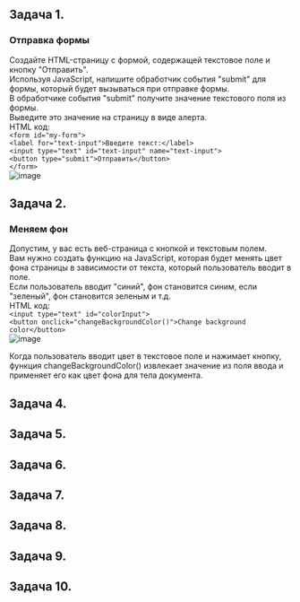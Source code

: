 ## Задача 1.   
### Отправка формы  

Создайте HTML-страницу с формой, содержащей текстовое поле и кнопку "Отправить".  
Используя JavaScript, напишите обработчик события "submit" для формы, который будет вызываться при отправке формы.  
В обработчике события "submit" получите значение текстового поля из формы.  
Выведите это значение на страницу в виде алерта.  
HTML код:  
 `<form id="my-form">`  
		`<label for="text-input">Введите текст:</label>`  
		`<input type="text" id="text-input" name="text-input">`  
		`<button type="submit">Отправить</button>`  
	`</form>`  
  ![image](https://user-images.githubusercontent.com/113675674/226186217-cb43d082-c537-4ba2-a319-831b24820f1b.png)  


## Задача 2.   
### Меняем фон  
Допустим, у вас есть веб-страница с кнопкой и текстовым полем.   
Вам нужно создать функцию на JavaScript, которая будет менять цвет фона страницы в зависимости от текста, который пользователь вводит в поле.   
Если пользователь вводит "синий", фон становится синим, если "зеленый", фон становится зеленым и т.д.  
HTML код:  
`<input type="text" id="colorInput">`  
`<button onclick="changeBackgroundColor()">Change background color</button>`  
![image](https://user-images.githubusercontent.com/113675674/226188303-3524e1b6-f2d9-41a9-b42f-5139996f100b.png)  
  
  Когда пользователь вводит цвет в текстовое поле и нажимает кнопку, функция changeBackgroundColor() извлекает значение из поля ввода и применяет его как цвет фона для тела документа.  


## Задача 4.   
### 

## Задача 5.   
### 

## Задача 6.   
### 

## Задача 7.   
### 

## Задача 8.   
### 

## Задача 9.   
### 

## Задача 10.   
### 

